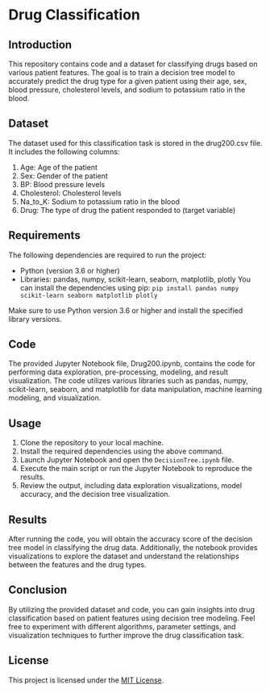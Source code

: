 # Drug Classification
## Introduction
This repository contains code and a dataset for classifying drugs based on various patient features. The goal is to train a decision tree model to accurately predict the drug type for a given patient using their age, sex, blood pressure, cholesterol levels, and sodium to potassium ratio in the blood.

## Dataset
The dataset used for this classification task is stored in the drug200.csv file. It includes the following columns:

1. Age: Age of the patient
2. Sex: Gender of the patient
3. BP: Blood pressure levels
4. Cholesterol: Cholesterol levels
5. Na_to_K: Sodium to potassium ratio in the blood
6. Drug: The type of drug the patient responded to (target variable)

## Requirements
The following dependencies are required to run the project:

- Python (version 3.6 or higher)
- Libraries: pandas, numpy, scikit-learn, seaborn, matplotlib, plotly
You can install the dependencies using pip:
``pip install pandas numpy scikit-learn seaborn matplotlib plotly``

Make sure to use Python version 3.6 or higher and install the specified library versions.


## Code
The provided Jupyter Notebook file, Drug200.ipynb, contains the code for performing data exploration, pre-processing, modeling, and result visualization. The code utilizes various libraries such as pandas, numpy, scikit-learn, seaborn, and matplotlib for data manipulation, machine learning modeling, and visualization.

## Usage
1. Clone the repository to your local machine.
2. Install the required dependencies using the above command.
3. Launch Jupyter Notebook and open the `DecisionTree.ipynb` file.
4. Execute the main script or run the Jupyter Notebook to reproduce the results.
5. Review the output, including data exploration visualizations, model accuracy, and the decision tree visualization.

## Results
After running the code, you will obtain the accuracy score of the decision tree model in classifying the drug data. Additionally, the notebook provides visualizations to explore the dataset and understand the relationships between the features and the drug types.

## Conclusion
By utilizing the provided dataset and code, you can gain insights into drug classification based on patient features using decision tree modeling. Feel free to experiment with different algorithms, parameter settings, and visualization techniques to further improve the drug classification task.

## License
This project is licensed under the [MIT License](LICENSE).


